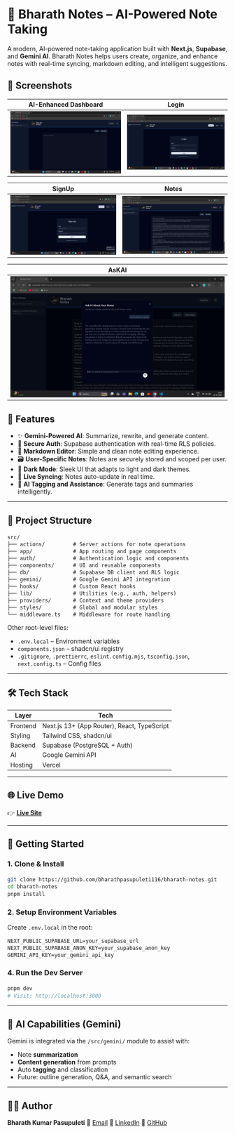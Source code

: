 # 📝 Bharath Notes – AI-Powered Note Taking

A modern, AI-powered note-taking application built with **Next.js**, **Supabase**, and **Gemini AI**. Bharath Notes helps users create, organize, and enhance notes with real-time syncing, markdown editing, and intelligent suggestions.

## 📸 Screenshots

| AI-Enhanced Dashboard                     | Login                                      |
| ----------------------------------------- | ------------------------------------------ |
| ![Dashboard](./screenshots/Dashboard.png) | ![Login](./screenshots/Login.png) |

| SignUp                             | Notes                                    |
| ---------------------------------- | ---------------------------------------- |
| ![SignUp](./screenshots/SignUp.png)|  ![Notes](./screenshots/Notes.png)       |

| AsKAI                               |
| ----------------------------------- |
| ![AskAI](./screenshots/AskAI.png)   |

## 🚀 Features

* ✨ **Gemini-Powered AI**: Summarize, rewrite, and generate content.
* 🔐 **Secure Auth**: Supabase authentication with real-time RLS policies.
* 📝 **Markdown Editor**: Simple and clean note editing experience.
* 🗃️ **User-Specific Notes**: Notes are securely stored and scoped per user.
* 🌙 **Dark Mode**: Sleek UI that adapts to light and dark themes.
* 🔄 **Live Syncing**: Notes auto-update in real time.
* 🧠 **AI Tagging and Assistance**: Generate tags and summaries intelligently.

---

## 📁 Project Structure

```
src/
├── actions/         # Server actions for note operations
├── app/             # App routing and page components
├── auth/            # Authentication logic and components
├── components/      # UI and reusable components
├── db/              # Supabase DB client and RLS logic
├── gemini/          # Google Gemini API integration
├── hooks/           # Custom React hooks
├── lib/             # Utilities (e.g., auth, helpers)
├── providers/       # Context and theme providers
├── styles/          # Global and modular styles
└── middleware.ts    # Middleware for route handling
```

Other root-level files:

* `.env.local` – Environment variables
* `components.json` – shadcn/ui registry
* `.gitignore`, `.prettierrc`, `eslint.config.mjs`, `tsconfig.json`, `next.config.ts` – Config files

---

## 🛠️ Tech Stack

| Layer    | Tech                                        |
| -------- | ------------------------------------------- |
| Frontend | Next.js 13+ (App Router), React, TypeScript |
| Styling  | Tailwind CSS, shadcn/ui                     |
| Backend  | Supabase (PostgreSQL + Auth)                |
| AI       | Google Gemini API                           |
| Hosting  | Vercel                                      |

---

## 🌐 Live Demo

👉 [**Live Site**](https://your-deployed-app-url.com)

---

## 🔧 Getting Started

### 1. Clone & Install

```bash
git clone https://github.com/bharathpasupuleti116/bharath-notes.git
cd bharath-notes
pnpm install
```

### 2. Setup Environment Variables

Create `.env.local` in the root:

```env
NEXT_PUBLIC_SUPABASE_URL=your_supabase_url
NEXT_PUBLIC_SUPABASE_ANON_KEY=your_supabase_anon_key
GEMINI_API_KEY=your_gemini_api_key
```

### 4. Run the Dev Server

```bash
pnpm dev
# Visit: http://localhost:3000
```

---

## 🧠 AI Capabilities (Gemini)

Gemini is integrated via the `/src/gemini/` module to assist with:

* Note **summarization**
* **Content generation** from prompts
* Auto **tagging** and classification
* Future: outline generation, Q\&A, and semantic search

---

## 🙋‍♂️ Author

**Bharath Kumar Pasupuleti**
📧 [Email](bharathpasupuleti116@gmail.com)
🔗 [LinkedIn](https://www.linkedin.com/in/bharathkp1)
📂 [GitHub](https://github.com/bharathpasupuleti116)
